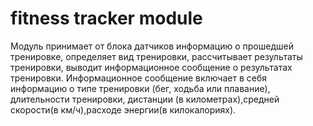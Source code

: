 # fitness tracker module
Модуль принимает от блока датчиков информацию о прошедшей тренировке, определяет вид тренировки,
рассчитывает результаты тренировки, выводит информационное сообщение о результатах тренировки.
Информационное сообщение включает в себя информацию  о типе тренировки (бег, ходьба или плавание), длительности тренировки, дистанции (в километрах),средней скорости(в км/ч),расходе энергии(в килокалориях).

